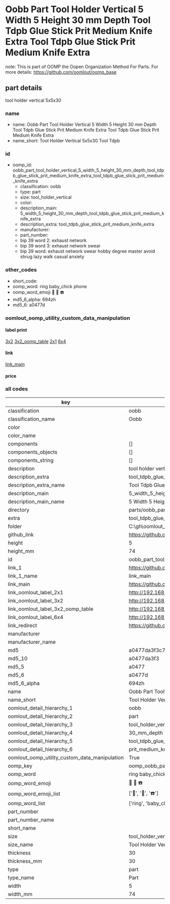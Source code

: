 # Oobb Part Tool Holder Vertical 5 Width 5 Height 30 mm Depth Tool Tdpb Glue Stick Prit Medium Knife Extra Tool Tdpb Glue Stick Prit Medium Knife Extra  

note: This is part of OOMP the Oopen Organization Method For Parts. For more details: https://github.com/oomlout/oomp_base

##  part details
  



tool holder vertical 5x5x30



### name
* name: Oobb Part Tool Holder Vertical 5 Width 5 Height 30 mm Depth Tool Tdpb Glue Stick Prit Medium Knife Extra Tool Tdpb Glue Stick Prit Medium Knife Extra
* name_short: Tool Holder Vertical 5x5x30 Tool Tdpb
### id
* oomp_id: oobb_part_tool_holder_vertical_5_width_5_height_30_mm_depth_tool_tdpb_glue_stick_prit_medium_knife_extra_tool_tdpb_glue_stick_prit_medium_knife_extra
  * classification: oobb
  * type: part
  * size: tool_holder_vertical
  * color: 
  * description_main: 5_width_5_height_30_mm_depth_tool_tdpb_glue_stick_prit_medium_knife_extra
  * description_extra: tool_tdpb_glue_stick_prit_medium_knife_extra
  * manufacturer: 
  * part_number: 
  * bip 39 word 2: exhaust network
  * bip 39 word 3: exhaust network swear
  * bip 39 word: exhaust network swear hobby degree master avoid shrug lazy walk casual anxiety

### other_codes
* short_code: 
* oomp_word: ring baby_chick phone
* oomp_word_emoji :ring: :baby_chick: :phone:
* md5_6_alpha: 694zh
* md5_6: a0477d






### oomlout_oomp_utility_custom_data_manipulation
#### label print
[3x2](http://192.168.1.245:1112/?label=oomp%20694zh)
[3x2_oomp_table](http://192.168.1.108:1112/?label=oomp%20694zh)
[2x1](http://192.168.1.242:1112/?label=oomp%20694zh)
[6x4](http://192.168.1.55:1112/?label=oomp%20694zh)    

#### link

[link_main](https://github.com/oomlout/oomlout_oobb_version_4_generated_parts/tree/main/navigation_oomp/oobb/part/tool_holder_vertical/5_width_5_height_30_mm_depth_tool_tdpb_glue_stick_prit_medium_knife_extra/tool_tdpb_glue_stick_prit_medium_knife_extra/part)                              

#### price







### all codes 
| key | value |  
| --- | --- |  
| classification | oobb |  
| classification_name | Oobb |  
| color |  |  
| color_name |  |  
| components | [] |  
| components_objects | [] |  
| components_string | [] |  
| description | tool holder vertical 5x5x30 |  
| description_extra | tool_tdpb_glue_stick_prit_medium_knife_extra |  
| description_extra_name | Tool Tdpb Glue Stick Prit Medium Knife Extra |  
| description_main | 5_width_5_height_30_mm_depth_tool_tdpb_glue_stick_prit_medium_knife_extra |  
| description_main_name | 5 Width 5 Height 30 mm Depth Tool Tdpb Glue Stick Prit Medium Knife Extra |  
| directory | parts/oobb_part_tool_holder_vertical_5_width_5_height_30_mm_depth_tool_tdpb_glue_stick_prit_medium_knife_extra_tool_tdpb_glue_stick_prit_medium_knife_extra |  
| extra | tool_tdpb_glue_stick_prit_medium_knife |  
| folder | C:\gh\oomlout_oobb_version_4_generated_parts\parts\oobb_part_tool_holder_vertical_5_width_5_height_30_mm_depth_tool_tdpb_glue_stick_prit_medium_knife_extra_tool_tdpb_glue_stick_prit_medium_knife_extra |  
| github_link | https://github.com/oomlout/oomlout_oomp_part_src/tree/main/parts/oobb_part_tool_holder_vertical_5_width_5_height_30_mm_depth_tool_tdpb_glue_stick_prit_medium_knife_extra_tool_tdpb_glue_stick_prit_medium_knife_extra |  
| height | 5 |  
| height_mm | 74 |  
| id | oobb_part_tool_holder_vertical_5_width_5_height_30_mm_depth_tool_tdpb_glue_stick_prit_medium_knife_extra_tool_tdpb_glue_stick_prit_medium_knife_extra |  
| link_1 | https://github.com/oomlout/oomlout_oobb_version_4_generated_parts/tree/main/navigation_oomp/oobb/part/tool_holder_vertical/5_width_5_height_30_mm_depth_tool_tdpb_glue_stick_prit_medium_knife_extra/tool_tdpb_glue_stick_prit_medium_knife_extra/part |  
| link_1_name | link_main |  
| link_main | https://github.com/oomlout/oomlout_oobb_version_4_generated_parts/tree/main/navigation_oomp/oobb/part/tool_holder_vertical/5_width_5_height_30_mm_depth_tool_tdpb_glue_stick_prit_medium_knife_extra/tool_tdpb_glue_stick_prit_medium_knife_extra/part |  
| link_oomlout_label_2x1 | http://192.168.1.242:1112/?label=oomp%20694zh |  
| link_oomlout_label_3x2 | http://192.168.1.245:1112/?label=oomp%20694zh |  
| link_oomlout_label_3x2_oomp_table | http://192.168.1.108:1112/?label=oomp%20694zh |  
| link_oomlout_label_6x4 | http://192.168.1.55:1112/?label=oomp%20694zh |  
| link_redirect | https://github.com/oomlout/oomlout_oobb_version_4_generated_parts/tree/main/parts/oobb_tool_holder_vertical_05_05_30_ex_tool_tdpb_glue_stick_prit_medium_knife |  
| manufacturer |  |  
| manufacturer_name |  |  
| md5 | a0477da3f3c74202229ce6c5b725327b |  
| md5_10 | a0477da3f3 |  
| md5_5 | a0477 |  
| md5_6 | a0477d |  
| md5_6_alpha | 694zh |  
| name | Oobb Part Tool Holder Vertical 5 Width 5 Height 30 mm Depth Tool Tdpb Glue Stick Prit Medium Knife Extra Tool Tdpb Glue Stick Prit Medium Knife Extra |  
| name_short | Tool Holder Vertical 5x5x30 Tool Tdpb |  
| oomlout_detail_hierarchy_1 | oobb |  
| oomlout_detail_hierarchy_2 | part |  
| oomlout_detail_hierarchy_3 | tool_holder_vertical |  
| oomlout_detail_hierarchy_4 | 30_mm_depth |  
| oomlout_detail_hierarchy_5 | tool_tdpb_glue_stick |  
| oomlout_detail_hierarchy_6 | prit_medium_knife_extra |  
| oomlout_oomp_utility_custom_data_manipulation | True |  
| oomp_key | oomp_oobb_part_tool_holder_vertical_5_width_5_height_30_mm_depth_tool_tdpb_glue_stick_prit_medium_knife_extra_tool_tdpb_glue_stick_prit_medium_knife_extra |  
| oomp_word | ring baby_chick phone |  
| oomp_word_emoji | :ring: :baby_chick: :phone: |  
| oomp_word_emoji_list | [':ring:', ':baby_chick:', ':phone:'] |  
| oomp_word_list | ['ring', 'baby_chick', 'phone'] |  
| part_number |  |  
| part_number_name |  |  
| short_name |  |  
| size | tool_holder_vertical |  
| size_name | Tool Holder Vertical |  
| thickness | 30 |  
| thickness_mm | 30 |  
| type | part |  
| type_name | Part |  
| width | 5 |  
| width_mm | 74 |  
